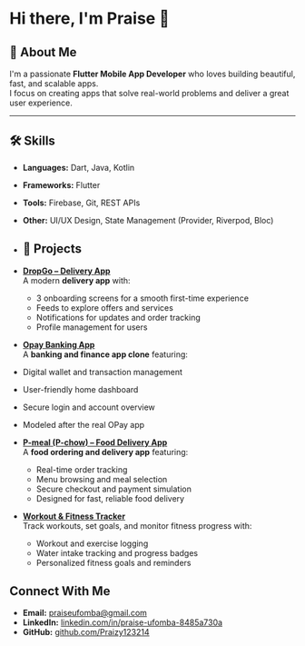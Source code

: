 # Hi there, I'm Praise 👋

## 🚀 About Me
I'm a passionate **Flutter Mobile App Developer** who loves building beautiful, fast, and scalable apps.  
I focus on creating apps that solve real-world problems and deliver a great user experience.

---

## 🛠 Skills
- **Languages:** Dart, Java, Kotlin
- **Frameworks:** Flutter
- **Tools:** Firebase, Git, REST APIs
- **Other:** UI/UX Design, State Management (Provider, Riverpod, Bloc)

- ## 📱 Projects

- **[DropGo – Delivery App](https://github.com/Praizy123214/Dropgo.git)**  
  A modern **delivery app** with:
  - 3 onboarding screens for a smooth first-time experience
  - Feeds to explore offers and services
  - Notifications for updates and order tracking
  - Profile management for users
 
-  **[Opay Banking App](https://github.com/Praizy123214/Opay-project.git)**  
  A **banking and finance app clone** featuring:
  - Digital wallet and transaction management
  - User-friendly home dashboard
  - Secure login and account overview
  - Modeled after the real OPay app
 
- **[P-meal (P-chow) – Food Delivery App](https://github.com/Praizy123214/P-meal.git)**  
  A **food ordering and delivery app** featuring:
  - Real-time order tracking
  - Menu browsing and meal selection
  - Secure checkout and payment simulation
  - Designed for fast, reliable food delivery
    
- **[Workout & Fitness Tracker](https://github.com/Praizy123214/Fitness-app.git)**  
  Track workouts, set goals, and monitor fitness progress with:
  - Workout and exercise logging
  - Water intake tracking and progress badges
  - Personalized fitness goals and reminders

## Connect With Me
- **Email:** praiseufomba@gmail.com  
- **LinkedIn:** [linkedin.com/in/praise-ufomba-8485a730a](https://www.linkedin.com/in/praise-ufomba-8485a730a?utm_source=share&utm_campaign=share_via&utm_content=profile&utm_medium=ios_app)  
- **GitHub:** [github.com/Praizy123214](https://github.com/Praizy123214)


